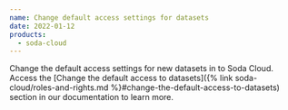 ```yaml
---
name: Change default access settings for datasets
date: 2022-01-12
products:
  - soda-cloud
---
```


Change the default access settings for new datasets in to Soda Cloud. Access the [Change the default access to datasets]({% link soda-cloud/roles-and-rights.md %}#change-the-default-access-to-datasets) section in our documentation to learn more.